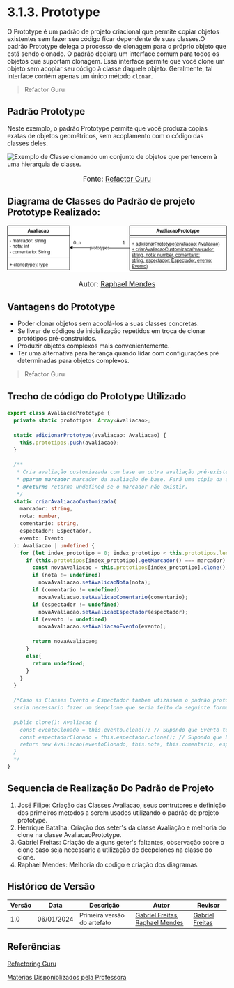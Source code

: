 # 3.1.3. Prototype

O Prototype é um padrão de projeto criacional que permite copiar objetos existentes sem fazer seu código ficar dependente de suas classes.O padrão Prototype delega o processo de clonagem para o próprio objeto que está sendo clonado. O padrão declara um interface comum para todos os objetos que suportam clonagem. Essa interface permite que você clone um objeto sem acoplar seu código à classe daquele objeto. Geralmente, tal interface contém apenas um único método `clonar`.
>Refactor Guru

## Padrão Prototype

Neste exemplo, o padrão Prototype permite que você produza cópias exatas de objetos geométricos, sem acoplamento com o código das classes deles.

![Exemplo de Classe clonando um conjunto de objetos que pertencem à uma hierarquia de classe.](https://refactoring.guru/images/patterns/diagrams/prototype/example.png?id=47bc6c1058cb100b81e675b5ca6bda6c)
<font size="3"><p style="text-align: center">Fonte: [Refactor Guru](https://refactoring.guru/pt-br/design-patterns/prototype)</p></font>

## Diagrama de Classes do Padrão de projeto Prototype Realizado:

![ Diagrama Prototype ](docs\assets\prototype.png)
<font size="3"><p style="text-align: center">Autor: [Raphael Mendes](https://github.com/Raphides)</p></font>

## Vantagens do Prototype

* Poder clonar objetos sem acoplá-los a suas classes concretas.
* Se livrar de códigos de inicialização repetidos em troca de clonar protótipos pré-construídos.
* Produzir objetos complexos mais convenientemente.
* Ter uma alternativa para herança quando lidar com configurações pré determinadas para objetos complexos.
> Refactor Guru
## Trecho de código do Prototype Utilizado

```typescript
export class AvaliacaoPrototype {
  private static prototipos: Array<Avaliacao>;

  static adicionarPrototype(avaliacao: Avaliacao) {
    this.prototipos.push(avaliacao);
  }

  /**
   * Cria avaliação customiazada com base em outra avaliação pré-existente.
   * @param marcador marcador da avaliação de base. Fará uma cópia da avaliação com esse marcador. A avaliaçãod deve ter sido colocada na lista de protótipos com o método 'adicionarPrototype'.
   * @returns retorna undefined se o marcador não existir.
   */
  static criarAvaliacaoCustomizada(
    marcador: string,
    nota: number,
    comentario: string,
    espectador: Espectador,
    evento: Evento
  ): Avaliacao | undefined {
    for (let index_prototipo = 0; index_prototipo < this.prototipos.length; index_prototipo++) {
      if (this.prototipos[index_prototipo].getMarcador() === marcador) {
        const novaAvaliacao = this.prototipos[index_prototipo].clone();
        if (nota != undefined)
          novaAvaliacao.setAvalicaoNota(nota);
        if (comentario != undefined)
          novaAvaliacao.setAvalicaoComentario(comentario);
        if (espectador != undefined)
          novaAvaliacao.setAvalicaoEspectador(espectador);
        if (evento != undefined)
          novaAvaliacao.setAvaliacaoEvento(evento);

        return novaAvaliacao;
      }
      else{
        return undefined;
      }
    }
  }

  /*Caso as Classes Evento e Espectador tambem utizassem o padrão prototype (tivessem clones),
  seria necessario fazer um deepclone que seria feito da seguinte forma:

  public clone(): Avaliacao {
    const eventoClonado = this.evento.clone(); // Supondo que Evento tenha um método clone
    const espectadorClonado = this.espectador.clone(); // Supondo que Espectador tenha um método clone
    return new Avaliacao(eventoClonado, this.nota, this.comentario, espectadorClonado);
  }
  */
}
```

## Sequencia de Realização Do Padrão de Projeto

1. José Filipe: Criação das Classes Avaliacao, seus contrutores e definição dos primeiros metodos a serem usados utilizando o padrão de projeto prototype.
2. Henrique Batalha: Criação dos seter's da classe Avaliação e melhoria do clone na classe AvaliacaoPrototype.
3. Gabriel Freitas: Criação de alguns geter's faltantes, observação sobre o clone caso seja necessario a utilização de deepclones na classe do clone.
4. Raphael Mendes: Melhoria do codigo e criação dos diagramas.




## Histórico de Versão
| Versão | Data       | Descrição                                      | Autor               | Revisor               |
|--------|------------|------------------------------------------------|---------------------|-----------------------|
| 1.0    | 06/01/2024 | Primeira versão do artefato | [Gabriel Freitas](https://github.com/gabrielfreitass1), [Raphael Mendes](https://github.com/Raphides)| [Gabriel Freitas](https://github.com/gabrielfreitass1)|

## Referências

[Refactoring Guru](https://refactoring.guru/pt-br/design-patterns/prototype)

[Materias Disponiblizados pela Professora](https://aprender3.unb.br/course/view.php?id=23388&section=8)

